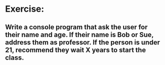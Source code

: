 ﻿# Exercise: 
## Write a console program that ask the user for their name and age. If their name is Bob or Sue, address them as professor. If the person is under 21, recommend they wait X years to start the class.